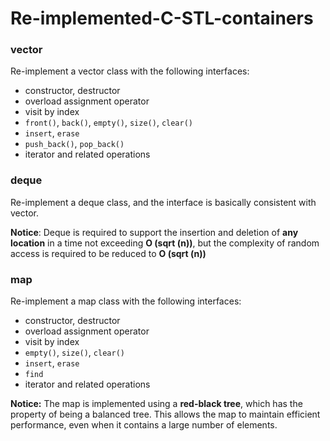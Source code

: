 # Re-implemented-C-STL-containers

### vector

Re-implement a vector class with the following interfaces:

* constructor, destructor
* overload assignment operator
* visit by index
* `front()`, `back()`, `empty()`, `size()`, `clear()`
* `insert`, `erase`
* `push_back()`, `pop_back()`
* iterator and related operations

### deque

Re-implement a deque class, and the interface is basically consistent with vector.

**Notice**: Deque is required to support the insertion and deletion of **any location** in a time not exceeding **O (sqrt (n))**, but the complexity of random access is required to be reduced to **O (sqrt (n))**

### map

Re-implement a map class with the following interfaces:

* constructor, destructor
* overload assignment operator
* visit by index
* `empty()`, `size()`, `clear()`
* `insert`, `erase`
* `find`
* iterator and related operations

**Notice:** The map is implemented using a **red-black tree**, which has the property of being a balanced tree. This allows the map to maintain efficient performance, even when it contains a large number of elements.
